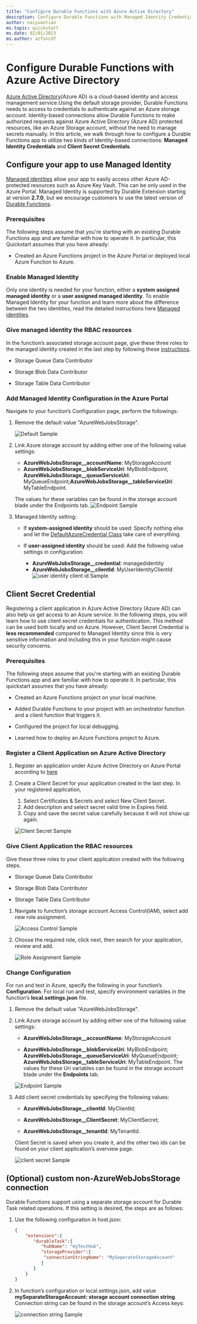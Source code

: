 ```yaml
---
title: "Configure Durable Functions with Azure Active Directory"
descrption: Configure Durable Functions with Managed Identity Credentials and Client Secret Credentials.
author: naiyuantian
ms.topic: quickstart
ms.date: 02/01/2023
ms.author: azfuncdf
---
```


# Configure Durable Functions with Azure Active Directory

[Azure Active Directory](../../active-directory/fundamentals/active-directory-whatis.md)(Azure AD) is a cloud-based identity and access management service.Using the default storage provider, Durable Functions needs to access to credentials to authenticate against an Azure storage account. Identity-based connections allow Durable Functions to make authorized requests against Azure Active Directory (Azure AD) protected resources, like an Azure Storage account, without the need to manage secrets manually. In this article, we walk through how to configure a Durable Functions app to utilize two kinds of Identity-based connections: **Managed Identity Credentials** and **Client Secret Credentials**.


## Configure your app to use Managed Identity

[Managed identities](../../app-service/overview-managed-identity.md) allow your app to easily access other Azure AD-protected resources such as Azure Key Vault. This can be only used in the Azure Portal. Managed Identity is supported by Durable Extension starting at version **2.7.0**, but we encourage customers to use the latest version of [Durable Functions](https://www.nuget.org/packages/Microsoft.Azure.WebJobs.Extensions.DurableTask/2.9.1).  

### Prerequisites

The following steps assume that you're starting with an existing Durable Functions app and are familiar with how to operate it. 
In particular, this Quickstart assumes that you have already: 

* Created an Azure Functions project in the Azure Portal or deployed local Azure Function to Azure. 

### Enable Managed Identity

Only one identity is needed for your function, either a **system assigned managed identity** or a **user assigned managed identity**. To enable Managed Identity for your function and learn more about the difference between the two identities, read the detailed instructions here [Managed identities](../../app-service/overview-managed-identity.md).   

### Give managed identity the RBAC resources 

In the function’s associated storage account page, give these three roles to the managed identity created in the last step by following these [instructions](../../active-directory/managed-identities-azure-resources/howto-assign-access-portal.md). 
* Storage Queue Data Contributor 

* Storage Blob Data Contributor 

* Storage Table Data Contributor 

### Add Managed Identity Configuration in the Azure Portal

Navigate to your function’s Configuration page, perform the followings: 

1. Remove the default value "AzureWebJobsStorage". 

   ![Default Sample](./media/durable-functions-configure-df-with-credentials/durable-functions-MI-scenario-01.png)

2. Link Azure storage account by adding either one of the following value settings: 

   * **AzureWebJobsStorage__accountName**: MyStorageAccount 
   * **AzureWebJobsStorage__blobServiceUri**: MyBlobEndpoint; **AzureWebJobsStorage__queueServiceUri**: MyQueueEndpoint;**AzureWebJobsStorage__tableServiceUri**: MyTableEndpoint. 
   
   The values for these variables can be found in the storage account blade under the Endpoints tab. 
   ![Endpoint Sample](media/durable-functions-configure-df-with-credentials/durable-functions-MI-scenario-02.png)

3. Managed Identity setting: 

   * If **system-assigned identity** should be used: 
   Specify nothing else and let the [DefaultAzureCredential Class](https://learn.microsoft.com/en-us/dotnet/api/azure.identity.defaultazurecredential?view=azure-dotnet) take care of everything. 

   * If **user-assigned identity** should be used: 
   Add the following value settings in configuration: 
     * **AzureWebJobsStorage__credential**: managedidentity 
     * **AzureWebJobsStorage__clientId**: MyUserIdentityClientId
    ![user identity client id Sample](media/durable-functions-configure-df-with-credentials/durable-functions-MI-scenario-03.png)



## Client Secret Credential

Registering a client application in Azure Active Directory (Azure AD) can also help us get access to an Azure service. In the following steps, you will learn how to use client secret credentials for authentication.  This method can be used both locally and on Azure. However, Client Secret Credential is **less recommended** compared to Managed Identity since this is very sensitive information and including this in your function might cause security concerns. 

### Prerequisites 

The following steps assume that you're starting with an existing Durable Functions app and are familiar with how to operate it. 
In particular, this quickstart assumes that you have already: 

* Created an Azure Functions project on your local machine. 

* Added Durable Functions to your project with an orchestrator function and a client function that triggers it. 

* Configured the project for local debugging. 

* Learned how to deploy an Azure Functions project to Azure. 

### Register a Client Application on Azure Active Directory 
1. Register an application under Azure Active Directory on Azure Portal according to [here](../../healthcare-apis/register-application.md)

2. Create a Client Secret for your application created in the last step. In your registered application,  
   1. Select Certificates & Secrets and select New Client Secret.  
   2. Add description and select secret valid time in Expires field.  
   3. Copy and save the secret value carefully because it will not show up again.  
   
   ![Client Secret Sample](media/durable-functions-configure-df-with-credentials/durable-functions-CS-scenario-01.png)

### Give Client Application the RBAC resources 

Give these three roles to your client application created with the following steps. 
* Storage Queue Data Contributor 

* Storage Blob Data Contributor 

* Storage Table Data Contributor 

1. Navigate to function’s storage account Access Control(IAM), select add new role assignment. 

   ![Access Control Sample](media/durable-functions-configure-df-with-credentials/durable-functions-CS-scenario-02.png)

2. Choose the required role, click next, then search for your application, review and add. 

   ![Role Assignment Sample](media/durable-functions-configure-df-with-credentials/durable-functions-CS-scenario-03.png)

### Change Configuration 

For run and test in Azure, specify the following in your function’s **Configuration**. For local run and test, specify environment variables in the function’s **local.settings.json** file. 

1. Remove the default value "AzureWebJobsStorage". 

2. Link Azure storage account by adding either one of the following value settings:
   * **AzureWebJobsStorage__accountName**: MyStorageAccount 

   * **AzureWebJobsStorage__blobServiceUri**: MyBlobEndpoint; **AzureWebJobsStorage__queueServiceUri**: MyQueueEndpoint; **AzureWebJobsStorage__tableServiceUri**: MyTableEndpoint. 
   The values for these Uri variables can be found in the storage account blade under the **Endpoints** tab. 
   
   ![Endpoint Sample](media/durable-functions-configure-df-with-credentials/durable-functions-MI-scenario-02.png)

3. Add client secret credentials by specifying the following values: 
   * **AzureWebJobsStorage__clientId**: MyClientId; 

   * **AzureWebJobsStorage__ClientSecret**: MyClientSecret;  

   * **AzureWebJobsStorage__tenantId**: MyTenantId. 

   Client Secret is saved when you create it, and the other two ids can be found on your client application’s overview page. 
   
   ![client secret Sample](media/durable-functions-configure-df-with-credentials/durable-functions-CS-scenario-04.png)


## (Optional) custom non-AzureWebJobsStorage connection  

Durable Functions support using a separate storage account for Durable Task related operations. If this setting is desired, the steps are as follows:  

1. Use the following configuration in host.json: 
    ```json
    {
        "extensions":{
           "durableTask":{
              "hubName": "myTestHub",
              "storageProvider":{
               "connectionStringName": "MySeperateStorageAccount"
              }
           }
        }
    }
    ```

2. In function’s configuration or local.settings.json, add value  **mySeparateStorageAccount: storage account connection string**. Connection string can be found in the storage account’s Access keys: 

   ![connection string Sample](media/durable-functions-configure-df-with-credentials/durable-functions-option-scenario-01.png)
